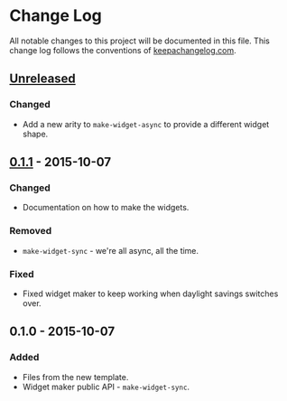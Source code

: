 # Change Log
All notable changes to this project will be documented in this file. This change log follows the conventions of [keepachangelog.com](http://keepachangelog.com/).

## [Unreleased][unreleased]
### Changed
- Add a new arity to `make-widget-async` to provide a different widget shape.

## [0.1.1] - 2015-10-07
### Changed
- Documentation on how to make the widgets.

### Removed
- `make-widget-sync` - we're all async, all the time.

### Fixed
- Fixed widget maker to keep working when daylight savings switches over.

## 0.1.0 - 2015-10-07
### Added
- Files from the new template.
- Widget maker public API - `make-widget-sync`.

[unreleased]: https://github.com/your-name/db-migrations/compare/0.1.1...HEAD
[0.1.1]: https://github.com/your-name/db-migrations/compare/0.1.0...0.1.1
